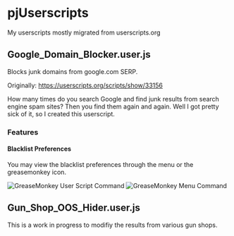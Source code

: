 # pjUserscripts


My userscripts mostly migrated from userscripts.org

## Google_Domain_Blocker.user.js

Blocks junk domains from google.com SERP.

Originally: https://userscripts.org/scripts/show/33156

How many times do you search Google and find junk results from search engine spam sites? Then you find them again and again. Well I got pretty sick of it, so I created this userscript.

### Features

#### Blacklist Preferences

You may view the blacklist preferences through the menu or the greasemonkey icon.  

![GreaseMonkey User Script Command](https://github.com/pjobson/pjUserscripts/blob/master/screen_shots/gdb-gm_icon_user_script_command.png)
![GreaseMonkey Menu Command](https://github.com/pjobson/pjUserscripts/blob/master/screen_shots/gdb-menu_user_script_command.png)



## Gun_Shop_OOS_Hider.user.js

This is a work in progress to modifiy the results from various gun shops. 
